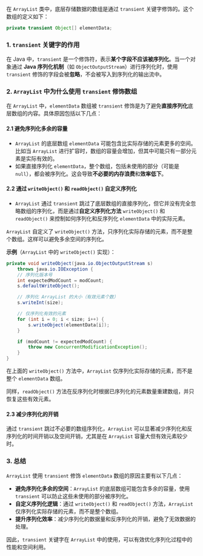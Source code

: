 在 `ArrayList` 类中，底层存储数据的数组是通过 `transient` 关键字修饰的。这个数组的定义如下：

```java
private transient Object[] elementData;
```

### 1. **`transient` 关键字的作用**

在 Java 中，`transient` 是一个修饰符，表示**某个字段不应该被序列化**。当一个对象通过 **Java 序列化机制**（如 `ObjectOutputStream`）进行序列化时，使用 `transient` 修饰的字段会被**忽略**，不会被写入到序列化的输出流中。

### 2. **`ArrayList` 中为什么使用 `transient` 修饰数组**

在 `ArrayList` 中，`elementData` 数组被 `transient` 修饰是为了避免**直接序列化**底层数组的内容。具体原因包括以下几点：

#### 2.1 **避免序列化多余的容量**
- `ArrayList` 的底层数组 `elementData` 可能包含比实际存储的元素更多的空间。比如当 `ArrayList` 进行扩容时，数组的容量会增加，但其中可能只有一部分元素是实际有效的。
- 如果直接序列化 `elementData`，整个数组，包括未使用的部分（可能是 `null`），都会被序列化。这会导致**不必要的内存浪费**和**效率低下**。

#### 2.2 **通过 `writeObject()` 和 `readObject()` 自定义序列化**
- `ArrayList` 通过 `transient` 跳过了底层数组的直接序列化，但它并没有完全忽略数组的序列化，而是通过**自定义序列化方法** `writeObject()` 和 `readObject()` 来控制如何序列化和反序列化 `elementData` 中的实际元素。

`ArrayList` 自定义了 `writeObject()` 方法，只序列化实际存储的元素，而不是整个数组。这样可以避免多余空间的序列化。

**示例**（`ArrayList` 中的 `writeObject()` 实现）：

```java
private void writeObject(java.io.ObjectOutputStream s)
    throws java.io.IOException {
    // 序列化版本号
    int expectedModCount = modCount;
    s.defaultWriteObject();

    // 序列化 ArrayList 的大小（有效元素个数）
    s.writeInt(size);

    // 仅序列化有效的元素
    for (int i = 0; i < size; i++) {
        s.writeObject(elementData[i]);
    }

    if (modCount != expectedModCount) {
        throw new ConcurrentModificationException();
    }
}
```

在上面的 `writeObject()` 方法中，`ArrayList` 仅序列化实际存储的元素，而不是整个 `elementData` 数组。

同样，`readObject()` 方法在反序列化时根据已序列化的元素数量重建数组，并只恢复这些有效元素。

#### 2.3 **减少序列化的开销**
通过 `transient` 跳过不必要的数组序列化，`ArrayList` 可以显著减少序列化和反序列化的时间开销以及空间开销，尤其是在 `ArrayList` 容量大但有效元素较少时。

### 3. **总结**

`ArrayList` 使用 `transient` 修饰 `elementData` 数组的原因主要有以下几点：
- **避免序列化多余的空间**：`ArrayList` 的底层数组可能包含多余的容量，使用 `transient` 可以防止这些未使用的部分被序列化。
- **自定义序列化逻辑**：通过 `writeObject()` 和 `readObject()` 方法，`ArrayList` 仅序列化实际存储的元素，而不是整个数组。
- **提升序列化效率**：减少序列化的数据量和反序列化的开销，避免了无效数据的处理。

因此，`transient` 关键字在 `ArrayList` 中的使用，可以有效优化序列化过程中的性能和空间利用。